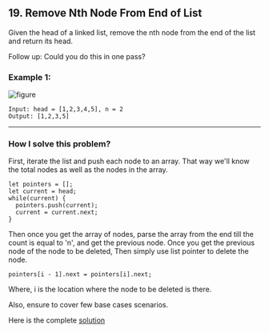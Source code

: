 ## 19. Remove Nth Node From End of List

Given the head of a linked list, remove the nth node from the end of the list and return its head.

Follow up: Could you do this in one pass?

### Example 1:

![figure](https://assets.leetcode.com/uploads/2020/10/03/remove_ex1.jpg)

```
Input: head = [1,2,3,4,5], n = 2
Output: [1,2,3,5]
```
<hr/>

### How I solve this problem?

First, iterate the list and push each node to an array. That way we'll know the total nodes as well as the nodes in the array.

```
let pointers = [];
let current = head;
while(current) {
  pointers.push(current);
  current = current.next;
}
```

Then once you get the array of nodes, parse the array from the end till the count is equal to 'n', and get the previous node.
Once you get the previous node of the node to be deleted, Then simply use list pointer to delete the node.

```
pointers[i - 1].next = pointers[i].next;
```
Where, i is the location where the node to be deleted is there.

Also, ensure to cover few base cases scenarios.

Here is the complete [solution](https://github.com/hawaijar/FireLeetcode/blob/master/day:104/removeNthFromEnd.js)
